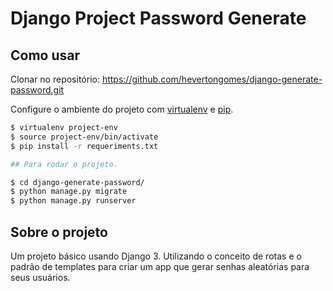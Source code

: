 # Django Project Password Generate
## Como usar

Clonar no repositório: <https://github.com/hevertongomes/django-generate-password.git>

Configure o ambiente do projeto com [virtualenv](https://virtualenv.pypa.io) e [pip](https://pip.pypa.io).

```bash
$ virtualenv project-env
$ source project-env/bin/activate
$ pip install -r requeriments.txt

## Para rodar o projeto.

$ cd django-generate-password/
$ python manage.py migrate
$ python manage.py runserver
```

## Sobre o projeto

Um projeto básico usando Django 3. Utilizando o conceito de rotas e o padrão de templates
para criar um app que gerar senhas aleatórias para seus usuários.
